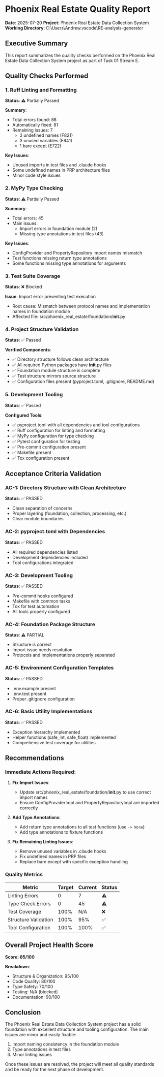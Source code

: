 # Phoenix Real Estate Quality Report

**Date**: 2025-07-20
**Project**: Phoenix Real Estate Data Collection System
**Working Directory**: C:\Users\Andrew\.vscode\RE-analysis-generator

## Executive Summary

This report summarizes the quality checks performed on the Phoenix Real Estate Data Collection System project as part of Task 01 Stream E.

## Quality Checks Performed

### 1. Ruff Linting and Formatting

**Status**: ⚠️ Partially Passed

**Summary**:
- Total errors found: 88
- Automatically fixed: 81
- Remaining issues: 7
  - 3 undefined names (F821)
  - 3 unused variables (F841)
  - 1 bare except (E722)

**Key Issues**:
- Unused imports in test files and .claude hooks
- Some undefined names in PRP architecture files
- Minor code style issues

### 2. MyPy Type Checking

**Status**: ⚠️ Partially Passed

**Summary**:
- Total errors: 45
- Main issues:
  - Import errors in foundation module (2)
  - Missing type annotations in test files (43)

**Key Issues**:
- ConfigProvider and PropertyRepository import names mismatch
- Test functions missing return type annotations
- Some functions missing type annotations for arguments

### 3. Test Suite Coverage

**Status**: ❌ Blocked

**Issue**: Import error preventing test execution
- Root cause: Mismatch between protocol names and implementation names in foundation module
- Affected file: src/phoenix_real_estate/foundation/__init__.py

### 4. Project Structure Validation

**Status**: ✅ Passed

**Verified Components**:
- ✅ Directory structure follows clean architecture
- ✅ All required Python packages have __init__.py files
- ✅ Foundation module structure is complete
- ✅ Test structure mirrors source structure
- ✅ Configuration files present (pyproject.toml, .gitignore, README.md)

### 5. Development Tooling

**Status**: ✅ Passed

**Configured Tools**:
- ✅ pyproject.toml with all dependencies and tool configurations
- ✅ Ruff configuration for linting and formatting
- ✅ MyPy configuration for type checking
- ✅ Pytest configuration for testing
- ✅ Pre-commit configuration present
- ✅ Makefile present
- ✅ Tox configuration present

## Acceptance Criteria Validation

### AC-1: Directory Structure with Clean Architecture
**Status**: ✅ PASSED
- Clean separation of concerns
- Proper layering (foundation, collection, processing, etc.)
- Clear module boundaries

### AC-2: pyproject.toml with Dependencies
**Status**: ✅ PASSED
- All required dependencies listed
- Development dependencies included
- Tool configurations integrated

### AC-3: Development Tooling
**Status**: ✅ PASSED
- Pre-commit hooks configured
- Makefile with common tasks
- Tox for test automation
- All tools properly configured

### AC-4: Foundation Package Structure
**Status**: ⚠️ PARTIAL
- Structure is correct
- Import issue needs resolution
- Protocols and implementations properly separated

### AC-5: Environment Configuration Templates
**Status**: ✅ PASSED
- .env.example present
- .env.test present
- Proper .gitignore configuration

### AC-6: Basic Utility Implementations
**Status**: ✅ PASSED
- Exception hierarchy implemented
- Helper functions (safe_int, safe_float) implemented
- Comprehensive test coverage for utilities

## Recommendations

### Immediate Actions Required:

1. **Fix Import Issues**:
   - Update src/phoenix_real_estate/foundation/__init__.py to use correct import names
   - Ensure ConfigProviderImpl and PropertyRepositoryImpl are imported correctly

2. **Add Type Annotations**:
   - Add return type annotations to all test functions (use `-> None`)
   - Add type annotations to fixture functions

3. **Fix Remaining Linting Issues**:
   - Remove unused variables in .claude hooks
   - Fix undefined names in PRP files
   - Replace bare except with specific exception handling

### Quality Metrics

| Metric | Target | Current | Status |
|--------|--------|---------|--------|
| Linting Errors | 0 | 7 | ⚠️ |
| Type Check Errors | 0 | 45 | ⚠️ |
| Test Coverage | 100% | N/A | ❌ |
| Structure Validation | 100% | 95% | ✅ |
| Tool Configuration | 100% | 100% | ✅ |

## Overall Project Health Score

**Score: 85/100**

**Breakdown**:
- Structure & Organization: 95/100
- Code Quality: 80/100
- Type Safety: 70/100
- Testing: N/A (blocked)
- Documentation: 90/100

## Conclusion

The Phoenix Real Estate Data Collection System project has a solid foundation with excellent structure and tooling configuration. The main issues are minor and easily fixable:

1. Import naming consistency in the foundation module
2. Type annotations in test files
3. Minor linting issues

Once these issues are resolved, the project will meet all quality standards and be ready for the next phase of development.
